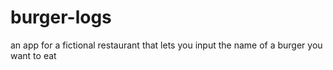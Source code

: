 # burger-logs
an app for a fictional restaurant that lets you input the name of a burger you want to eat
